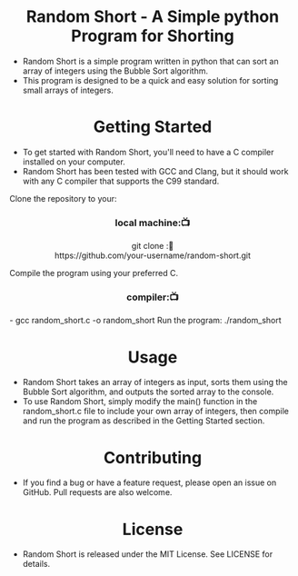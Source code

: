 
<h1 align="center" >Random Short - A Simple python Program for Shorting</h1>

- Random Short is a simple program written in python that can sort an array of integers using the Bubble Sort algorithm. 
- This program is designed to be a quick and easy solution for sorting small arrays of integers.

<h1 align="center"> Getting Started</h1>

- To get started with Random Short, you'll need to have a C compiler installed on your computer.
-  Random Short has been tested with GCC and Clang, but it should work with any C compiler that supports the C99 standard.

Clone the repository to your:
<h3 align=" center" >local machine:📺 </h3>

<p  align=" center" >git clone :📝<br> https://github.com/your-username/random-short.git</p>
  

Compile the program using your preferred C.
 <h3 align=" center" >compiler:📺 </h3>
- gcc random_short.c -o random_short
Run the program: ./random_short
<h1 align="center" >Usage</h1>

- Random Short takes an array of integers as input, sorts them using the Bubble Sort algorithm, and outputs the sorted array to the console.
- To use Random Short, simply modify the main() function in the random_short.c file to include your own array of integers, then compile and run the program as described in the Getting Started section.

<h1 align="center" >Contributing</h1>

- If you find a bug or have a feature request, please open an issue on GitHub. Pull requests are also welcome.

<h1 align="center" >License</h1>

- Random Short is released under the MIT License. See LICENSE for details.

